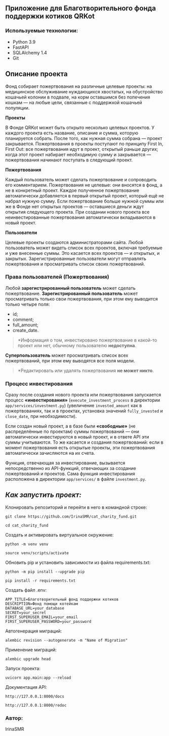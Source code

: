 ## Приложение для Благотворительного фонда поддержки котиков QRKot

### Используемые технологии:
- Python 3.9
- FastAPI
- SQLAlchemy 1.4
- Git

## Описание проекта
Фонд собирает пожертвования на различные целевые проекты: на медицинское обслуживание нуждающихся хвостатых, на обустройство кошачьей колонии в подвале, на корм оставшимся без попечения кошкам — на любые цели, связанные с поддержкой кошачьей популяции.

**Проекты**

В Фонде QRKot может быть открыто несколько целевых проектов. У каждого проекта есть название, описание и сумма, которую планируется собрать. После того, как нужная сумма собрана — проект закрывается.
Пожертвования в проекты поступают по принципу First In, First Out: все пожертвования идут в проект, открытый раньше других; когда этот проект набирает необходимую сумму и закрывается — пожертвования начинают поступать в следующий проект.

**Пожертвования**

Каждый пользователь может сделать пожертвование и сопроводить его комментарием. Пожертвования не целевые: они вносятся в фонд, а не в конкретный проект. Каждое полученное пожертвование автоматически добавляется в первый открытый проект, который ещё не набрал нужную сумму. Если пожертвование больше нужной суммы или же в Фонде нет открытых проектов — оставшиеся деньги ждут открытия следующего проекта. При создании нового проекта все неинвестированные пожертвования автоматически вкладываются в новый проект.

**Пользователи**

Целевые проекты создаются администраторами сайта.
Любой пользователь может видеть список всех проектов, включая требуемые и уже внесенные суммы. Это касается всех проектов — и открытых, и закрытых.
Зарегистрированные пользователи могут отправлять пожертвования и просматривать список своих пожертвований.


### Права пользователей (Пожертвования)

Любой **зарегистрированный пользователь** может сделать пожертвование.
**Зарегистрированный пользователь** может просматривать только свои пожертвования, при этом ему выводится только четыре поля:
- id;
- comment;
- full_amount;
- create_date.

> *Информация о том, инвестировано пожертвование в какой-то проект или нет, обычному пользователю **недоступна**.

**Суперпользователь** может просматривать список всех пожертвований, при этом ему выводятся все поля модели.

> *Редактировать или удалять пожертвования **не может никто**.


### Процесс инвестирования

Сразу после создания нового проекта или пожертвования запускается процесс **«инвестирования»** (``execute_investment_process`` в директории ``app/services/investment.py``) (увеличение ``invested_amount`` как в пожертвованиях, так и в проектах, установка значений ``fully_invested`` и ``close_date``, при необходимости).

Если создан новый проект, а в базе были **«свободные»** (не распределённые по проектам) суммы пожертвований — они автоматически инвестируются в новый проект, и в ответе API эти суммы учитываются. То же касается и создания пожертвований: если в момент пожертвования есть открытые проекты, эти пожертвования автоматически зачисляются на их счета.

Функция, отвечающая за инвестирование, вызывается непосредственно из API-функций, отвечающих за создание пожертвований и проектов. Сама функция инвестирования расположена в директории ``app/services/`` в файле ``investment.py``.

## _Как запустить проект:_

Клонировать репозиторий и перейти в него в командной строке:

```
git clone https://github.com/IrinaSMR/cat_charity_fund.git
```

```
cd cat_charity_fund
```

Cоздать и активировать виртуальное окружение:

```
python -m venv venv

source venv/scripts/activate
```

Обновить pip и установить зависимости из файла requirements.txt:

```
python -m pip install --upgrade pip

pip install -r requirements.txt
```

Создать файл .env:

```
APP_TITLE=Благотворительный фонд поддержки котиков
DESCRIPTION=Фонд помощи котейкам
DATABASE_URL=your_database
SECRET=your_secret
FIRST_SUPERUSER_EMAIL=your_email
FIRST_SUPERUSER_PASSWORD=your_password
```

Автогенерация миграций:

```
alembic revision --autogenerate -m "Name of Migration"
```

Применение миграций:

```
alembic upgrade head
```

Запуск проекта:

```
uvicorn app.main:app --reload
```

Документация API:

```
http://127.0.0.1:8000/docs

http://127.0.0.1:8000/redoc
```

### Автор:
IrinaSMR
